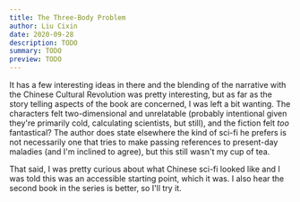 ```yaml
---
title: The Three-Body Problem
author: Liu Cixin
date: 2020-09-28
description: TODO
summary: TODO
preview: TODO
---
```


It has a few interesting ideas in there and the blending of the narrative with
the Chinese Cultural Revolution was pretty interesting, but as far as the story
telling aspects of the book are concerned, I was left a bit wanting. The
characters felt two-dimensional and unrelatable (probably intentional
given they're primarily cold, calculating scientists, but still), and the
fiction felt _too_ fantastical? The author does state elsewhere the kind of
sci-fi he prefers is not necessarily one that tries to make passing references
to present-day maladies (and I'm inclined to agree), but this still wasn't my
cup of tea.

That said, I was pretty curious about what Chinese sci-fi looked like and I was
told this was an accessible starting point, which it was. I also hear the
second book in the series is better, so I'll try it.

